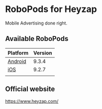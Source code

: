 # RoboPods for Heyzap

Mobile Advertising done right.

## Available RoboPods

| Platform            | Version |
|---------------------|---------|
| [Android](android/) | 9.3.4   |
| [iOS](ios/)         | 9.2.7   |
|                     |         |

## Official website

https://www.heyzap.com/